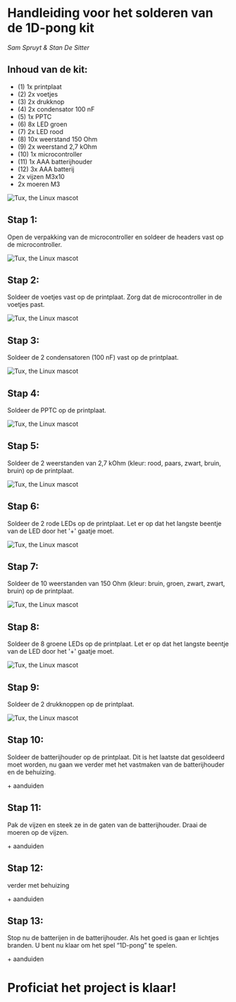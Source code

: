 # Handleiding voor het solderen van de 1D-pong kit
*Sam Spruyt & Stan De Sitter*
## Inhoud van de kit:
-	(1) 1x printplaat
-	(2) 2x voetjes
-	(3) 2x drukknop
-	(4) 2x condensator 100 nF
-	(5) 1x PPTC
-	(6) 8x LED groen
-	(7) 2x LED rood
-	(8) 10x weerstand 150 Ohm
-	(9) 2x weerstand 2,7 kOhm
- (10) 1x microcontroller
-	(11) 1x AAA batterijhouder
-	(12) 3x AAA batterij
-	2x vijzen M3x10
-	2x moeren M3

  ![Tux, the Linux mascot](/images/handleidingstap0.png)
## Stap 1:
Open de verpakking van de microcontroller en soldeer de headers vast op de microcontroller.

![Tux, the Linux mascot](/images/handleidingstap1.png)

## Stap 2:
Soldeer de voetjes vast op de printplaat. Zorg dat de microcontroller in de voetjes past.

 ![Tux, the Linux mascot](/images/handleidingstap2.png)

## Stap 3:
Soldeer de 2 condensatoren (100 nF) vast op de printplaat.

 ![Tux, the Linux mascot](/images/handleidingstap3.png)

## Stap 4:
Soldeer de PPTC op de printplaat.

 ![Tux, the Linux mascot](/images/handleidingstap4.png)

## Stap 5:
Soldeer de 2 weerstanden van 2,7 kOhm (kleur: rood, paars, zwart, bruin, bruin) op de printplaat.

 ![Tux, the Linux mascot](/images/handleidingstap5.png)

## Stap 6:
Soldeer de 2 rode LEDs op de printplaat. Let er op dat het langste beentje van de LED door het '+' gaatje moet.

 ![Tux, the Linux mascot](/images/handleidingstap6.png)


## Stap 7:
Soldeer de 10 weerstanden van 150 Ohm (kleur: bruin, groen, zwart, zwart, bruin) op de printplaat.

 ![Tux, the Linux mascot](/images/handleidingstap7.png)


## Stap 8:
Soldeer de 8 groene LEDs op de printplaat. Let er op dat het langste beentje van de LED door het '+' gaatje moet.

 ![Tux, the Linux mascot](/images/handleidingstap8.png)


## Stap 9:
Soldeer de 2 drukknoppen op de printplaat.

 ![Tux, the Linux mascot](/images/handleidingstap9.png)


## Stap 10:
Soldeer de batterijhouder op de printplaat. Dit is het laatste dat gesoldeerd moet worden, nu gaan we verder met het vastmaken van de batterijhouder en de behuizing.

<foto> + aanduiden

## Stap 11:
Pak de vijzen en steek ze in de gaten van de batterijhouder. Draai de moeren op de vijzen.

<foto> + aanduiden

## Stap 12:
verder met behuizing

<foto> + aanduiden

## Stap 13:
Stop nu de batterijen in de batterijhouder. Als het goed is gaan er lichtjes branden. U bent nu klaar om het spel “1D-pong” te spelen.

<foto> + aanduiden




# Proficiat het project is klaar!
<foto>

